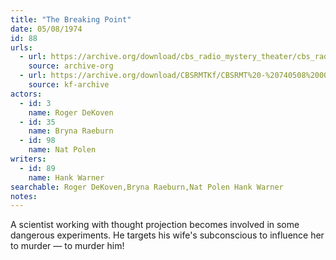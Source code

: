 ```yaml
---
title: "The Breaking Point"
date: 05/08/1974
id: 88
urls: 
  - url: https://archive.org/download/cbs_radio_mystery_theater/cbs_radio_mystery_theater-0051-0100.zip/cbs_radio_mystery_theater-0051-0100%2Fcbsrmt_0088_the_breaking_point.mp3
    source: archive-org
  - url: https://archive.org/download/CBSRMTKf/CBSRMT%20-%20740508%200088%20The%20Breaking%20Point_kf.mp3
    source: kf-archive
actors:  
  - id: 3
    name: Roger DeKoven  
  - id: 35
    name: Bryna Raeburn  
  - id: 98
    name: Nat Polen
writers:  
  - id: 89
    name: Hank Warner
searchable: Roger DeKoven,Bryna Raeburn,Nat Polen Hank Warner
notes:  
---
```

A scientist working with thought projection becomes involved in some dangerous experiments. He targets his wife's subconscious to influence her to murder — to murder him!